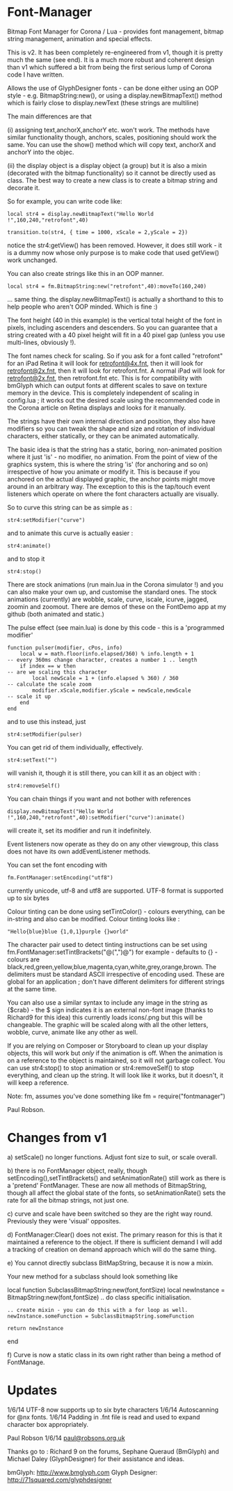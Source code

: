 Font-Manager
============

Bitmap Font Manager for Corona / Lua - provides font management, bitmap string management, animation and special effects.

This is v2. It has been completely re-engineered from v1, though it is pretty much the same (see end). It is a much more robust and coherent design than v1
which suffered a bit from being the first serious lump of Corona code I have written.

Allows the use of GlyphDesigner fonts - can be done either using an OOP style - e.g. BitmapString:new(), or using a display.newBitmapText() method which is 
fairly close to display.newText (these strings are multiline)

The main differences are that

(i) assigning text,anchorX,anchorY etc. won't work. The methods have similar functionality though, anchors, scales, positioning should work the same. You can use the
show() method which will copy text, anchorX and anchorY into the objec.

(ii) the display object is a display object (a group) but it is also a mixin (decorated with the bitmap functionality) so it cannot be directly used as class. The
best way to create a new class is to create a bitmap string and decorate it.

So for example, you can write code like:

	local str4 = display.newBitmapText("Hello World !",160,240,"retrofont",40) 

	transition.to(str4, { time = 1000, xScale = 2,yScale = 2})

notice the str4:getView() has been removed. However, it does still work - it is a dummy now whose only purpose is to make code that used getView() work unchanged.

You can also create strings like this in an OOP manner.

	local str4 = fm.BitmapString:new("retrofont",40):moveTo(160,240)

... same thing. the display.newBitmapText() is actually a shorthand to this to help people who aren't OOP minded. Which is fine :)

The font height (40 in this example) is the vertical total height of the font in pixels, including ascenders and descenders. So you can guarantee that a string
created with a 40 pixel height will fit in a 40 pixel gap (unless you use multi-lines, obviously !).

The font names check for scaling. So if you ask for a font called "retrofont" for an iPad Retina it will look for retrofont@4x.fnt, then it will look for retrofont@2x.fnt, then it will look for retrofont.fnt. A normal iPad will look for retrofont@2x.fnt, then retrofont.fnt etc. This is for compatibility with bmGlyph which can output fonts at different scales to save on texture memory in the device. This is completely independent of scaling in config.lua ; it works out the desired scale using the recommended code in the Corona article on Retina displays and looks for it manually.

The strings have their own internal direction and position, they also have modifiers so you can tweak the shape and size and rotation of individual
characters, either statically, or they can be animated automatically. 

The basic idea is that the string has a static, boring, non-animated position where it just 'is' - no modifier, no animation. From the point of view of the
graphics system, this is where the string 'is' (for anchoring and so on) irrespective of how you animate or modify it. This is because if you anchored on the
actual displayed graphic, the anchor points might move around in an arbitrary way. The exception to this is the tap/touch event listeners which operate on 
where the font characters actually are visually.

So to curve this string can be as simple as :

	str4:setModifier("curve")

and to animate this curve is actually easier :

	str4:animate()

and to stop it

	str4:stop()

There are stock animations (run main.lua in the Corona simulator !) and you can also make your own up, and customise the standard ones.  The stock
animations (currently) are wobble, scale, curve, iscale, icurve, jagged, zoomin and zoomout. There are demos of these on the FontDemo app at my 
github (both animated and static.)

The pulse effect (see main.lua) is done by this code - this is a 'programmed modifier'

	function pulser(modifier, cPos, info)
		local w = math.floor(info.elapsed/360) % info.length + 1 									-- every 360ms change character, creates a number 1 .. length
		if index == w then  																		-- are we scaling this character
			local newScale = 1 + (info.elapsed % 360) / 360 										-- calculate the scale zoom
			modifier.xScale,modifier.yScale = newScale,newScale 									-- scale it up
		end
	end

and to use this instead, just

	str4:setModifier(pulser)

You can get rid of them individually, effectively.

	str4:setText("")

will vanish it, though it is still there, you can kill it as an object with :

	str4:removeSelf()
	
You can chain things if you want and not bother with references

	display.newBitmapText("Hello World !",160,240,"retrofont",40):setModifier("curve"):animate()

will create it, set its modifier and run it indefinitely.

Event listeners now operate as they do on any other viewgroup, this class does not have its own addEventListener methods.

You can set the font encoding with

	fm.FontManager:setEncoding("utf8")

currently unicode, utf-8 and utf8 are supported. UTF-8 format is supported up to six bytes

Colour tinting can be done using setTintColor() - colours everything, can be in-string and also can be modified.  Colour tinting looks like :

	"Hello{blue}blue {1,0,1}purple {}world"	

The character pair used to detect tinting instructions can be set using fm.FontManager:setTintBrackets("@(",")@") for example - defaults to {}  - colours are
black,red,green,yellow,blue,magenta,cyan,white,grey,orange,brown. The delimiters must be standard ASCII irrespective of encoding used. These are global for an
application ; don't have different delimiters for different strings at the same time.

You can also use a similar syntax to include any image in the string as {$crab} - the $ sign indicates it is an external non-font image (thanks to Richard9 for this idea)
this currently loads icons/<name>.png but this will be changeable. The graphic will be scaled along with all the other letters, wobble, curve, animate like any other as well.

If you are relying on Composer or Storyboard to clean up your display objects, this will work but *only* if the animation is off. When the animation is on a reference
to the object is maintained, so it will not garbage collect. You can use str4:stop() to stop animation or str4:removeSelf() to stop everything, and clean up the string.
It will look like it works, but it doesn't, it will keep a reference.

Note: fm, assumes you've done something like fm = require("fontmanager")

Paul Robson.

Changes from v1
===============

a) setScale() no longer functions. Adjust font size to suit, or scale overall.

b) there is no FontManager object, really, though setEncoding(),setTintBrackets() and setAnimationRate() still work as there is a 'pretend' FontManager. These are now all
methods of BitmapString, though all affect the global state of the fonts, so setAnimationRate() sets the rate for all the bitmap strings, not just one.

c) curve and scale have been switched so they are the right way round. Previously they were 'visual' opposites.

d) FontManager:Clear() does not exist. The primary reason for this is that it maintained a reference to the object. If there is sufficient demand I will add a tracking of
creation on demand approach which will do the same thing.

e) You cannot directly subclass BitMapString, because it is now a mixin.

Your new method for a subclass should look something like

local function SubclassBitmapString:new(font,fontSize) 
	local newInstance = BitmapString:new(font,fontSize)
	.. do class specific initialisation.

	.. create mixin - you can do this with a for loop as well.
	newInstance.someFunction = SubclassBitmapString.someFunction

	return newInstance
end

f) Curve is now a static class in its own right rather than being a method of FontManage.

Updates
=======

1/6/14 		UTF-8 now supports up to six byte characters
1/6/14		Autoscanning for @nx fonts.
1/6/14 		Padding in .fnt file is read and used to expand character box appropriately.

Paul Robson 1/6/14
paul@robsons.org.uk

Thanks go to : Richard 9 on the forums, Sephane Queraud (BmGlyph) and Michael Daley (GlyphDesigner) for their assistance and ideas.

bmGlyph:			http://www.bmglyph.com
Glyph Designer:		http://71squared.com/glyphdesigner
